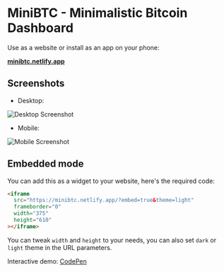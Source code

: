 # MiniBTC - Minimalistic Bitcoin Dashboard

Use as a website or install as an app on your phone:

[**minibtc.netlify.app**](https://minibtc.netlify.app/)

## Screenshots

- Desktop:

![Desktop Screenshot](https://raw.githubusercontent.com/caderek/minibtc/main/public/screenshots/desktop.png)

- Mobile:

![Mobile Screenshot](https://raw.githubusercontent.com/caderek/minibtc/main/public/screenshots/mobile.png)

## Embedded mode

You can add this as a widget to your website, here's the required code:

```html
<iframe
  src="https://minibtc.netlify.app/?embed=true&theme=light"
  frameborder="0"
  width="375"
  height="610"
></iframe>
```

You can tweak `width` and `height` to your needs, you can also set `dark` or `light` theme in the URL parameters.

Interactive demo: [CodePen](https://codepen.io/caderek/full/vYQQVax)
